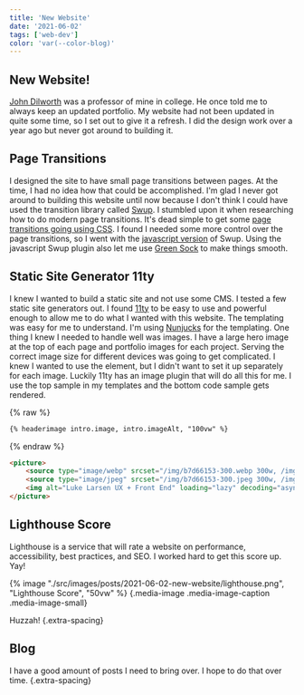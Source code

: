 ```yaml
---
title: 'New Website'
date: '2021-06-02'
tags: ['web-dev']
color: 'var(--color-blog)'
---
```


## New Website!

[John Dilworth](https://johndilworth.com/) was a professor of mine in college. He once told me to always keep an updated portfolio. My website had not been updated in quite some time, so I set out to give it a refresh. I did the design work over a year ago but never got around to building it. 

## Page Transitions

I designed the site to have small page transitions between pages. At the time, I had no idea how that could be accomplished. I'm glad I never got around to building this website until now because I don't think I could have used the transition library called [Swup](https://swup.js.org/). I stumbled upon it when researching how to do modern page transitions. It's dead simple to get some [page transitions going using CSS](https://swup.js.org/getting-started/example). I found I needed some more control over the page transitions, so I went with the [javascript version](https://swup.js.org/plugins/js-plugin) of Swup. Using the javascript Swup plugin also let me use [Green Sock](https://greensock.com/) to make things smooth.

## Static Site Generator 11ty

I knew I wanted to build a static site and not use some CMS. I tested a few static site generators out. I found [11ty](https://www.11ty.dev/) to be easy to use and powerful enough to allow me to do what I wanted with this website. The templating was easy for me to understand. I'm using [Nunjucks](https://www.11ty.dev/docs/languages/nunjucks/) for the templating. One thing I knew I needed to handle well was images. I have a large hero image at the top of each page and portfolio images for each project. Serving the correct image size for different devices was going to get complicated. I knew I wanted to use the <picture> element, but I didn't want to set it up separately for each image. Luckily 11ty has an image plugin that will do all this for me. I use the top sample in my templates and the bottom code sample gets rendered.

{% raw %}
``` html
{% headerimage intro.image, intro.imageAlt, "100vw" %}
```
{% endraw %}

``` html
<picture>
    <source type="image/webp" srcset="/img/b7d66153-300.webp 300w, /img/b7d66153-600.webp 600w, /img/b7d66153-900.webp 900w, /img/b7d66153-1200.webp 1200w, /img/b7d66153-1800.webp 1800w, /img/b7d66153-2000.webp 2000w, /img/b7d66153-3500.webp 3500w" sizes="100vw">
    <source type="image/jpeg" srcset="/img/b7d66153-300.jpeg 300w, /img/b7d66153-600.jpeg 600w, /img/b7d66153-900.jpeg 900w, /img/b7d66153-1200.jpeg 1200w, /img/b7d66153-1800.jpeg 1800w, /img/b7d66153-2000.jpeg 2000w, /img/b7d66153-3500.jpeg 3500w" sizes="100vw">
    <img alt="Luke Larsen UX + Front End" loading="lazy" decoding="async" src="/img/b7d66153-300.jpeg" width="3500" height="2517">
</picture>
```

## Lighthouse Score

Lighthouse is a service that will rate a website on performance, accessibility, best practices, and SEO. I worked hard to get this score up. Yay!

{% image "./src/images/posts/2021-06-02-new-website/lighthouse.png", "Lighthouse Score", "50vw" %}
{.media-image .media-image-caption .media-image-small}

Huzzah!
{.extra-spacing}

## Blog

I have a good amount of posts I need to bring over. I hope to do that over time.
{.extra-spacing}
